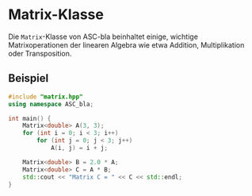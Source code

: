 # Matrix-Klasse

Die `Matrix`-Klasse von ASC-bla beinhaltet einige, wichtige Matrixoperationen der linearen Algebra wie etwa Addition, Multiplikation oder Transposition.

## Beispiel

```cpp 
#include "matrix.hpp"
using namespace ASC_bla;

int main() {
    Matrix<double> A(3, 3);
    for (int i = 0; i < 3; i++)
        for (int j = 0; j < 3; j++)
            A(i, j) = i + j;

    Matrix<double> B = 2.0 * A;
    Matrix<double> C = A * B;
    std::cout << "Matrix C = " << C << std::endl;
}
